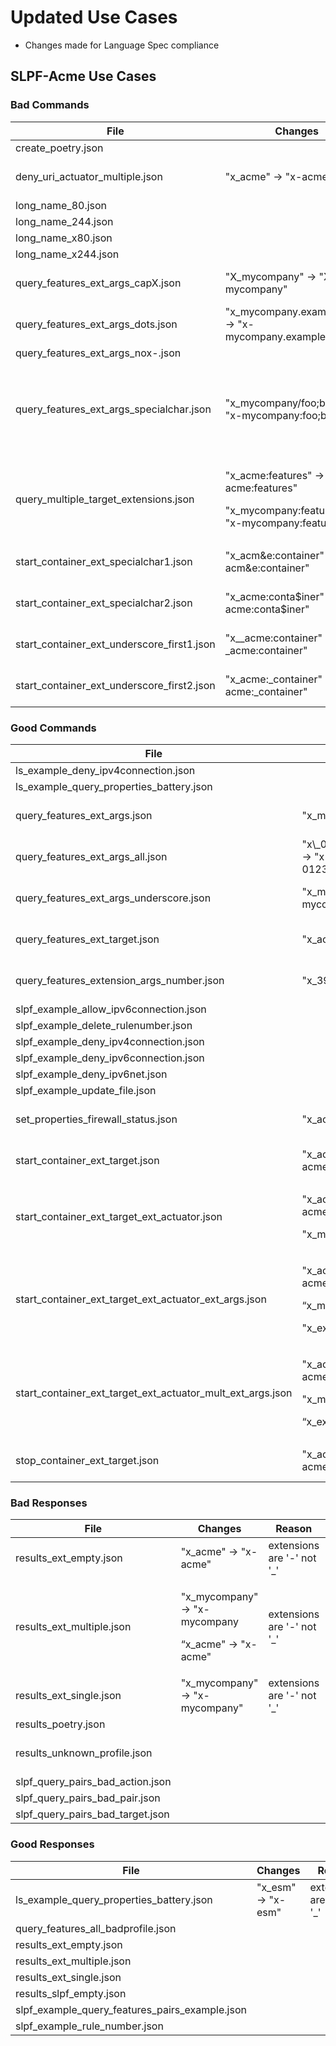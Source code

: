 # Updated Use Cases

  - Changes made for Language Spec compliance

## SLPF-Acme Use Cases

### Bad Commands

<table>
<thead>
<tr class="header">
<th>File</th>
<th>Changes</th>
<th>Reason</th>
<th>Source</th>
<th>Note</th>
</tr>
</thead>
<tbody>
<tr class="odd">
<td>create_poetry.json</td>
<td></td>
<td></td>
<td><a href="https://github.com/oasis-open/openc2-custom-aps">Oasis</a></td>
<td></td>
</tr>
<tr class="even">
<td>deny_uri_actuator_multiple.json</td>
<td>"x_acme" -&gt; "x-acme"</td>
<td>extensions are '-' not '_'</td>
<td><a href="https://github.com/oasis-open/openc2-custom-aps">Oasis</a></td>
<td></td>
</tr>
<tr class="odd">
<td>long_name_80.json</td>
<td></td>
<td></td>
<td><a href="https://github.com/oasis-open/openc2-custom-aps">Oasis</a></td>
<td></td>
</tr>
<tr class="even">
<td>long_name_244.json</td>
<td></td>
<td></td>
<td><a href="https://github.com/oasis-open/openc2-custom-aps">Oasis</a></td>
<td></td>
</tr>
<tr class="odd">
<td>long_name_x80.json</td>
<td></td>
<td></td>
<td><a href="https://github.com/oasis-open/openc2-custom-aps">Oasis</a></td>
<td></td>
</tr>
<tr class="even">
<td>long_name_x244.json</td>
<td></td>
<td></td>
<td><a href="https://github.com/oasis-open/openc2-custom-aps">Oasis</a></td>
<td></td>
</tr>
<tr class="odd">
<td>query_features_ext_args_capX.json</td>
<td>"X_mycompany" -&gt; "X-mycompany"</td>
<td>extensions are '-' not '_'</td>
<td><a href="https://github.com/oasis-open/openc2-custom-aps">Oasis</a></td>
<td></td>
</tr>
<tr class="even">
<td>query_features_ext_args_dots.json</td>
<td>"x_mycompany.example.com" -&gt; "x-mycompany.example.com"</td>
<td>extensions are '-' not '_'</td>
<td><a href="https://github.com/oasis-open/openc2-custom-aps">Oasis</a></td>
<td></td>
</tr>
<tr class="odd">
<td>query_features_ext_args_nox-.json</td>
<td></td>
<td></td>
<td><a href="https://github.com/oasis-open/openc2-custom-aps">Oasis</a></td>
<td></td>
</tr>
<tr class="even">
<td>query_features_ext_args_specialchar.json</td>
<td>"x_mycompany/foo;bar" -&gt; "x-mycompany:foo;bar"</td>
<td><p>extensions are '-' not '_'</p>
<p>Language compliance</p></td>
<td><a href="https://github.com/oasis-open/openc2-custom-aps">Oasis</a></td>
<td></td>
</tr>
<tr class="odd">
<td>query_multiple_target_extensions.json</td>
<td><p>"x_acme:features" -&gt; "x-acme:features"</p>
<p>"x_mycompany:features" -&gt; "x-mycompany:features"</p></td>
<td>extensions are '-' not '_'</td>
<td><a href="https://github.com/oasis-open/openc2-custom-aps">Oasis</a></td>
<td></td>
</tr>
<tr class="even">
<td>start_container_ext_specialchar1.json</td>
<td>"x_acm&amp;e:container" -&gt; "x-acm&amp;e:container"</td>
<td>extensions are '-' not '_'</td>
<td><a href="https://github.com/oasis-open/openc2-custom-aps">Oasis</a></td>
<td></td>
</tr>
<tr class="odd">
<td>start_container_ext_specialchar2.json</td>
<td>"x_acme:conta$iner" -&gt; "x-acme:conta$iner"</td>
<td>extensions are '-' not '_'</td>
<td><a href="https://github.com/oasis-open/openc2-custom-aps">Oasis</a></td>
<td></td>
</tr>
<tr class="even">
<td>start_container_ext_underscore_first1.json</td>
<td>"x__acme:container" -&gt; "x-_acme:container"</td>
<td>extensions are '-' not '_'</td>
<td><a href="https://github.com/oasis-open/openc2-custom-aps">Oasis</a></td>
<td></td>
</tr>
<tr class="odd">
<td>start_container_ext_underscore_first2.json</td>
<td>"x_acme:_container" -&gt; "x-acme:_container"</td>
<td>extensions are '-' not '_'</td>
<td><a href="https://github.com/oasis-open/openc2-custom-aps">Oasis</a></td>
<td></td>
</tr>
</tbody>
</table>

### Good Commands

<table>
<thead>
<tr class="header">
<th>File</th>
<th>Changes</th>
<th>Reason</th>
<th>Source</th>
<th>Note</th>
</tr>
</thead>
<tbody>
<tr class="odd">
<td>ls_example_deny_ipv4connection.json</td>
<td></td>
<td></td>
<td></td>
<td></td>
</tr>
<tr class="even">
<td>ls_example_query_properties_battery.json</td>
<td></td>
<td></td>
<td><a href="https://github.com/oasis-open/openc2-custom-aps">Oasis</a></td>
<td></td>
</tr>
<tr class="odd">
<td>query_features_ext_args.json</td>
<td>"x_mycompany" -&gt; "x-mycompany"</td>
<td>extensions are '-' not '_'</td>
<td><a href="https://github.com/oasis-open/openc2-custom-aps">Oasis</a></td>
<td></td>
</tr>
<tr class="even">
<td>query_features_ext_args_all.json</td>
<td>"x\_0123456789\_ABCDEFG_abcdefg\__\_" -&gt; "x-0123456789\_ABCDEFG_abcdefg\__\_"</td>
<td>extensions are '-' not '_'</td>
<td><a href="https://github.com/oasis-open/openc2-custom-aps">Oasis</a></td>
<td></td>
</tr>
<tr class="odd">
<td>query_features_ext_args_underscore.json</td>
<td>"x_mycompany_with_underscore" -&gt; "x-mycompany_with_underscore"</td>
<td>extensions are '-' not '_'</td>
<td><a href="https://github.com/oasis-open/openc2-custom-aps">Oasis</a></td>
<td></td>
</tr>
<tr class="even">
<td>query_features_ext_target.json</td>
<td>"x_acme:features" -&gt; "x-acme:features"</td>
<td>extensions are '-' not '_'</td>
<td><a href="https://github.com/oasis-open/openc2-custom-aps">Oasis</a></td>
<td></td>
</tr>
<tr class="odd">
<td>query_features_extension_args_number.json</td>
<td>"x_395" -&gt; "x-395"</td>
<td>extensions are '-' not '_'</td>
<td><a href="https://github.com/oasis-open/openc2-custom-aps">Oasis</a></td>
<td></td>
</tr>
<tr class="even">
<td>slpf_example_allow_ipv6connection.json</td>
<td></td>
<td></td>
<td><a href="https://github.com/oasis-open/openc2-custom-aps">Oasis</a></td>
<td></td>
</tr>
<tr class="odd">
<td>slpf_example_delete_rulenumber.json</td>
<td></td>
<td></td>
<td><a href="https://github.com/oasis-open/openc2-custom-aps">Oasis</a></td>
<td></td>
</tr>
<tr class="even">
<td>slpf_example_deny_ipv4connection.json</td>
<td></td>
<td></td>
<td><a href="https://github.com/oasis-open/openc2-custom-aps">Oasis</a></td>
<td></td>
</tr>
<tr class="odd">
<td>slpf_example_deny_ipv6connection.json</td>
<td></td>
<td></td>
<td><a href="https://github.com/oasis-open/openc2-custom-aps">Oasis</a></td>
<td></td>
</tr>
<tr class="even">
<td>slpf_example_deny_ipv6net.json</td>
<td></td>
<td></td>
<td><a href="https://github.com/oasis-open/openc2-custom-aps">Oasis</a></td>
<td></td>
</tr>
<tr class="odd">
<td>slpf_example_update_file.json</td>
<td></td>
<td></td>
<td><a href="https://github.com/oasis-open/openc2-custom-aps">Oasis</a></td>
<td></td>
</tr>
<tr class="even">
<td>set_properties_firewall_status.json</td>
<td>"x_acme" -&gt; "x-acme"</td>
<td>extensions are '-' not '_'</td>
<td><a href="https://github.com/oasis-open/openc2-custom-aps">Oasis</a></td>
<td></td>
</tr>
<tr class="odd">
<td>start_container_ext_target.json</td>
<td>"x_acme:containers" -&gt; "x-acme:containers"</td>
<td>extensions are '-' not '_'</td>
<td><a href="https://github.com/oasis-open/openc2-custom-aps">Oasis</a></td>
<td></td>
</tr>
<tr class="even">
<td>start_container_ext_target_ext_actuator.json</td>
<td><p>"x_acme:containers" -&gt; "x-acme:containers"</p>
<p>"x_mycompany" -&gt; "x-mycompany"</p></td>
<td>extensions are '-' not '_'</td>
<td><a href="https://github.com/oasis-open/openc2-custom-aps">Oasis</a></td>
<td></td>
</tr>
<tr class="odd">
<td>start_container_ext_target_ext_actuator_ext_args.json</td>
<td><p>"x_acme:containers" -&gt; "x-acme:containers"</p>
<p>“x_mycompany" -&gt; "x-mycompany"</p>
<p>"x_example" -&gt; "x-example"</p></td>
<td>extensions are '-' not '_'</td>
<td><a href="https://github.com/oasis-open/openc2-custom-aps">Oasis</a></td>
<td></td>
</tr>
<tr class="even">
<td>start_container_ext_target_ext_actuator_mult_ext_args.json</td>
<td><p>"x_acme:containers" -&gt; "x-acme:containers"</p>
<p>"x_mycompany" -&gt; "x-mycompany"</p>
<p>“x_example" -&gt; "x-example"</p></td>
<td>extensions are '-' not '_'</td>
<td><a href="https://github.com/oasis-open/openc2-custom-aps">Oasis</a></td>
<td></td>
</tr>
<tr class="odd">
<td>stop_container_ext_target.json</td>
<td>"x_acme:containers" -&gt; "x-acme:containers"</td>
<td>extensions are '-' not '_'</td>
<td><a href="https://github.com/oasis-open/openc2-custom-aps">Oasis</a></td>
<td></td>
</tr>
</tbody>
</table>

### Bad Responses

<table>
<thead>
<tr class="header">
<th>File</th>
<th>Changes</th>
<th>Reason</th>
<th>Source</th>
<th>Note</th>
</tr>
</thead>
<tbody>
<tr class="odd">
<td>results_ext_empty.json</td>
<td>"x_acme" -&gt; "x-acme"</td>
<td>extensions are '-' not '_'</td>
<td><a href="https://github.com/oasis-open/openc2-custom-aps">Oasis</a></td>
<td></td>
</tr>
<tr class="even">
<td>results_ext_multiple.json</td>
<td><p>"x_mycompany" -&gt; "x-mycompany</p>
<p>“x_acme" -&gt; "x-acme"</p></td>
<td>extensions are '-' not '_'</td>
<td><a href="https://github.com/oasis-open/openc2-custom-aps">Oasis</a></td>
<td>Moved from good-responses</td>
</tr>
<tr class="odd">
<td>results_ext_single.json</td>
<td>"x_mycompany" -&gt; "x-mycompany"</td>
<td>extensions are '-' not '_'</td>
<td><a href="https://github.com/oasis-open/openc2-custom-aps">Oasis</a></td>
<td>Moved from good-responses</td>
</tr>
<tr class="even">
<td>results_poetry.json</td>
<td></td>
<td></td>
<td><a href="https://github.com/oasis-open/openc2-custom-aps">Oasis</a></td>
<td></td>
</tr>
<tr class="odd">
<td>results_unknown_profile.json</td>
<td></td>
<td></td>
<td><a href="https://github.com/oasis-open/openc2-custom-aps">Oasis</a></td>
<td>Moved from commands-good</td>
</tr>
<tr class="even">
<td>slpf_query_pairs_bad_action.json</td>
<td></td>
<td></td>
<td><a href="https://github.com/oasis-open/openc2-custom-aps">Oasis</a></td>
<td></td>
</tr>
<tr class="odd">
<td>slpf_query_pairs_bad_pair.json</td>
<td></td>
<td></td>
<td><a href="https://github.com/oasis-open/openc2-custom-aps">Oasis</a></td>
<td></td>
</tr>
<tr class="even">
<td>slpf_query_pairs_bad_target.json</td>
<td></td>
<td></td>
<td><a href="https://github.com/oasis-open/openc2-custom-aps">Oasis</a></td>
<td></td>
</tr>
</tbody>
</table>

### Good Responses

| File                                                | Changes              | Reason                      | Source                                                   | Note |
| --------------------------------------------------- | -------------------- | --------------------------- | -------------------------------------------------------- | ---- |
| ls\_example\_query\_properties\_battery.json        | "x\_esm" -\> "x-esm" | extensions are '-' not '\_' | [Oasis](https://github.com/oasis-open/openc2-custom-aps) |      |
| query\_features\_all\_badprofile.json               |                      |                             | [Oasis](https://github.com/oasis-open/openc2-custom-aps) |      |
| results\_ext\_empty.json                            |                      |                             | [Oasis](https://github.com/oasis-open/openc2-custom-aps) |      |
| results\_ext\_multiple.json                         |                      |                             | [Oasis](https://github.com/oasis-open/openc2-custom-aps) |      |
| results\_ext\_single.json                           |                      |                             | [Oasis](https://github.com/oasis-open/openc2-custom-aps) |      |
| results\_slpf\_empty.json                           |                      |                             | [Oasis](https://github.com/oasis-open/openc2-custom-aps) |      |
| slpf\_example\_query\_features\_pairs\_example.json |                      |                             | [Oasis](https://github.com/oasis-open/openc2-custom-aps) |      |
| slpf\_example\_rule\_number.json                    |                      |                             | [Oasis](https://github.com/oasis-open/openc2-custom-aps) |      |
